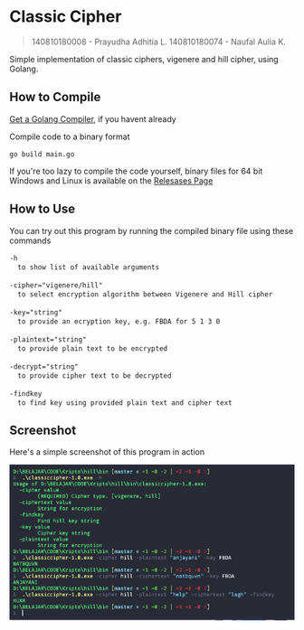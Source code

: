 # Classic Cipher

> 140810180008 - Prayudha Adhitia L.
> 140810180074 - Naufal Aulia K.

Simple implementation of classic ciphers, vigenere and hill cipher, using Golang.

## How to Compile

[Get a Golang Compiler](https://golang.org/dl/), if you havent already

Compile code to a binary format

```
go build main.go
```

If you're too lazy to compile the code yourself, binary files for 64 bit Windows and Linux is available on the [Relesases Page](https://github.com/NaufalA/classiccipher/releases)

## How to Use

You can try out this program by running the compiled binary file using these commands

```
-h                
  to show list of available arguments

-cipher="vigenere/hill"
  to select encryption algorithm between Vigenere and Hill cipher

-key="string"
  to provide an ecryption key, e.g. FBDA for 5 1 3 0

-plaintext="string" 
  to provide plain text to be encrypted

-decrypt="string"
  to provide cipher text to be decrypted

-findkey
  to find key using provided plain text and cipher text
```

## Screenshot

Here's a simple screenshot of this program in action

![screenshot](img/demo.png)